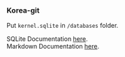 ### Korea-git

Put `kernel.sqlite` in `/databases` folder.


SQLite Documentation [here](https://docs.python.org/fr/3.6/library/sqlite3.html).\
Markdown Documentation [here](https://github.com/adam-p/markdown-here/wiki/Markdown-Cheatsheet).
